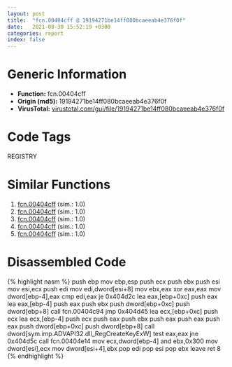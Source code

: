 ```yaml
---
layout: post
title:  "fcn.00404cff @ 19194271be14ff080bcaeeab4e376f0f"
date:   2021-08-30 15:52:19 +0300
categories: report
index: false
---
```


# Generic Information
- **Function:** fcn.00404cff
- **Origin (md5):** 19194271be14ff080bcaeeab4e376f0f
- **VirusTotal:** [virustotal.com/gui/file/19194271be14ff080bcaeeab4e376f0f][virustotal_ref]

# Code Tags
<span class="tag" id="REGISTRY">REGISTRY</span>


# Similar Functions

1. [fcn.00404cff][similar_1_ref] (sim.: 1.0)
2. [fcn.00404cff][similar_2_ref] (sim.: 1.0)
3. [fcn.00404cff][similar_3_ref] (sim.: 1.0)
4. [fcn.00404cff][similar_4_ref] (sim.: 1.0)
5. [fcn.00404cff][similar_5_ref] (sim.: 1.0)


# Disassembled Code

{% highlight nasm %}
push ebp
mov ebp,esp
push ecx
push ebx
push esi
mov esi,ecx
push edi
mov edi,dword[esi+8]
mov ebx,eax
xor eax,eax
mov dword[ebp-4],eax
cmp edi,eax
je 0x404d2c
lea eax,[ebp+0xc]
push eax
lea eax,[ebp-4]
push eax
push ebx
push dword[ebp+0xc]
push dword[ebp+8]
call fcn.00404c94
jmp 0x404d45
lea ecx,[ebp+0xc]
push ecx
lea ecx,[ebp-4]
push ecx
push eax
push ebx
push eax
push eax
push eax
push dword[ebp+0xc]
push dword[ebp+8]
call dword[sym.imp.ADVAPI32.dll_RegCreateKeyExW]
test eax,eax
jne 0x404d5c
call fcn.00404e14
mov ecx,dword[ebp-4]
and ebx,0x300
mov dword[esi],ecx
mov dword[esi+4],ebx
pop edi
pop esi
pop ebx
leave 
ret 8
{% endhighlight %}


[similar_1_ref]: /report/fcn.00404cff@bdd97566e720668726279189e068b6a8
[similar_2_ref]: /report/fcn.00404cff@505be53c36227b94e2fcc406f247f6e5
[similar_3_ref]: /report/fcn.00404cff@96a869ae624ddb4834a1d5a829f85469
[similar_4_ref]: /report/fcn.00404cff@4c537a3700803bd0868438c678e579fa
[similar_5_ref]: /report/fcn.00404cff@c077742bdc6d4f2c0ca7d0e2a6a94acf
[virustotal_ref]: https://www.virustotal.com/gui/file/19194271be14ff080bcaeeab4e376f0f